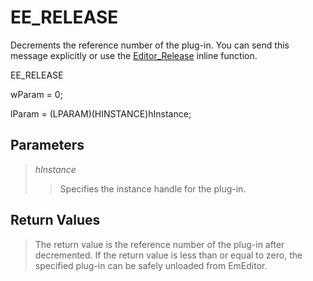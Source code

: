 # EE\_RELEASE

Decrements the reference number of the plug-in. You can send this message
explicitly or use the [Editor\_Release](../macro/editor_release) inline function.

EE\_RELEASE

wParam = 0;

lParam = (LPARAM)(HINSTANCE)hInstance;

## Parameters

> _hInstance_
>
> > Specifies the instance handle for the plug-in.

## Return Values

> The return value is the reference number of the plug-in after decremented.
> If the return value is less than or equal to zero, the specified plug-in can
> be safely unloaded from EmEditor.
